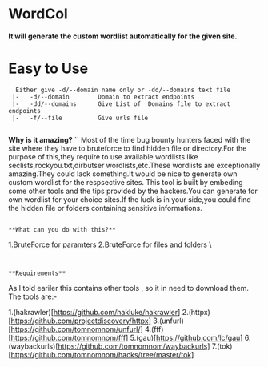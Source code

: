 # WordCol
**It will generate the custom wordlist automatically for the given site.**

# Easy to Use
```
  Either give -d/--domain name only or -dd/--domains text file
 |-   -d/--domain        Domain to extract endpoints
 |-   -dd/--domains      Give List of  Domains file to extract endpoints
 |-   -f/--file          Give urls file
 
 ```
 

**Why is it amazing?**
``
Most of the time bug bounty hunters faced with the site where they have to bruteforce to find hidden file or directory.For the purpose of this,they require to use available wordlists like seclists,rockyou.txt,dirbutser wordlists,etc.These wordlists are exceptionally amazing.They could lack something.It would be nice to generate own custom wordlist for  the respsective sites.
This tool is built by embeding some other tools and the tips provided by the hackers.You can generate for own wordlist for your choice sites.If the luck is in your side,you could find the hidden file or folders containing sensitive informations.

```

**What can you do with this?**
```
1.BruteForce for paramters
2.BruteForce for files and folders
\
```


**Requirements**

```
As I told eariler this contains other tools , so it in need to download them.
The tools are:-

1.(hakrawler)[https://github.com/hakluke/hakrawler]
2.(httpx)[https://github.com/projectdiscovery/httpx]
3.(unfurl)[https://github.com/tomnomnom/unfurl/]
4.(fff)[https://github.com/tomnomnom/fff]
5.(gau)[https://github.com/lc/gau]
6.(waybackurls)[https://github.com/tomnomnom/waybackurls]
7.(tok)[https://github.com/tomnomnom/hacks/tree/master/tok]
```